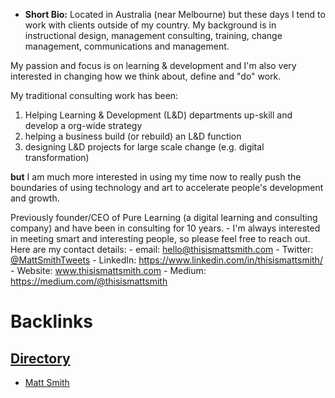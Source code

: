 - **Short Bio:** Located in Australia (near Melbourne) but these days I tend to work with clients outside of my country. My background is in instructional design, management consulting, training, change management, communications and management. 

My passion and focus is on learning & development and I'm also very interested in changing how we think about, define and "do" work.

My traditional consulting work has been:

1. Helping Learning & Development (L&D) departments up-skill and develop a org-wide strategy 
2. helping a business build (or rebuild) an L&D function 
3. designing L&D projects for large scale change (e.g. digital transformation)

__but__ I am much more interested in using my time now to really push the boundaries of using technology and art to accelerate people's development and growth.

Previously founder/CEO of Pure Learning (a digital learning and consulting company) and have been in consulting for 10 years. 
    - I'm always interested in meeting smart and interesting people, so please feel free to reach out. Here are my contact details:
        - email: hello@thisismattsmith.com
        - Twitter: [@MattSmithTweets](https://twitter.com/MattSmithTweets)
        - LinkedIn: https://www.linkedin.com/in/thisismattsmith/
        - Website: www.thisismattsmith.com
        - Medium: https://medium.com/@thisismattsmith

# Backlinks
## [Directory](<Directory.md>)
- [Matt Smith](<Matt Smith.md>)

